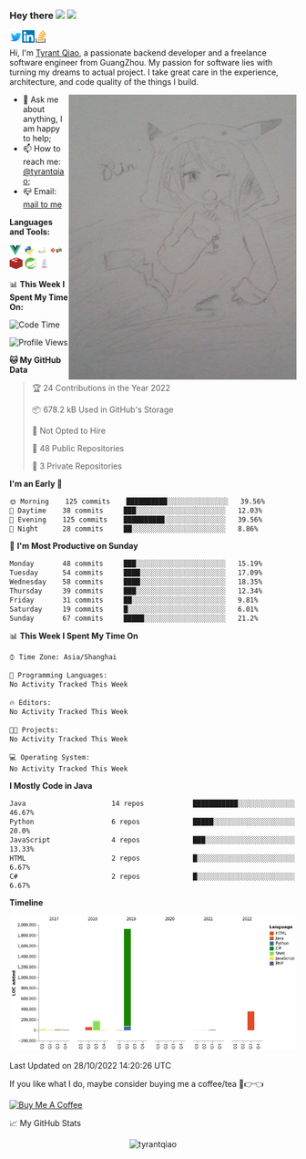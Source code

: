 ### Hey there <img src="https://media.giphy.com/media/hvRJCLFzcasrR4ia7z/giphy.gif" width="25px">   ![](https://komarev.com/ghpvc/?username=tyrantqiao&color=dc143c)


<!-- <a href="https://discord.gg/XTW52Kt">
  <img align="left" alt="Abhishek's Discord" width="22px" src="https://raw.githubusercontent.com/peterthehan/peterthehan/master/assets/discord.svg" />
</a> -->
<a href="https://twitter.com/tyrant_qiao">
  <img align="left" alt="TyrantQiao | Twitter" width="22px" src="https://raw.githubusercontent.com/tyrantqiao/picgo/master/img/icons8-twitter.svg" />
</a>
<a href="https://www.linkedin.com/in/tyrantqiao/">
  <img align="left" alt="TyrantQiao's LinkedIN" width="22px" src="https://raw.githubusercontent.com/tyrantqiao/picgo/master/img/linkedin.svg" />
</a>
<a href="https://stackoverflow.com/users/7702483/tyrantqiao">
  <img align="left" alt="TyrantQiao's stackoverflow" width="22px" src="https://raw.githubusercontent.com/tyrantqiao/picgo/master/img/stack-overflow.svg" />
</a>

<!-- 待设置visitors数量 -->
<!-- ![](https://visitor-badge.glitch.me/badge?page_id=abhisheknaiidu.abhisheknaiidu) -->

<br />

Hi, I'm [Tyrant Qiao](https://tyrantqiao.com/), a passionate backend developer and a freelance software engineer from GuangZhou. My passion for software lies with turning my dreams to actual project. I take great care in the experience, architecture, and code quality of the things I build.

  <img align="right" alt="Tyrantqiao's logo" src="https://raw.githubusercontent.com/tyrantqiao/picgo/master/img/avatar_logo.jpg" width="400" height="500" />
  
- 💬 Ask me about anything, I am happy to help;
- 📫 How to reach me: [@tyrantqiao](https://twitter.com/tyrant_qiao);
- 📪 Email: <a href="mailto:tyrantqiao@gmail.com">mail to me</a>
<!-- 简历，待补充 -->
<!-- - 📝 [Resume](https://drive.google.com/file/d/tyrantqiao/view) -->

**Languages and Tools:**

<code><img height="20" src="https://raw.githubusercontent.com/github/explore/80688e429a7d4ef2fca1e82350fe8e3517d3494d/topics/vue/vue.png"></code>
<code><img height="20" src="https://raw.githubusercontent.com/github/explore/80688e429a7d4ef2fca1e82350fe8e3517d3494d/topics/python/python.png"></code>
<code><img height="20" src="https://raw.githubusercontent.com/github/explore/80688e429a7d4ef2fca1e82350fe8e3517d3494d/topics/mysql/mysql.png"></code>
<code><img height="20" src="https://raw.githubusercontent.com/github/explore/80688e429a7d4ef2fca1e82350fe8e3517d3494d/topics/git/git.png"></code>
<code><img height="20" src="https://raw.githubusercontent.com/tyrantqiao/picgo/master/img/redis.svg"></code>
<code><img height="20" src="https://raw.githubusercontent.com/tyrantqiao/picgo/master/img/springio-icon.svg"></code>
<code><img height="20" src="https://raw.githubusercontent.com/tyrantqiao/picgo/master/img/java.svg"></code>

📊 **This Week I Spent My Time On:**

<!--START_SECTION:waka-->
![Code Time](http://img.shields.io/badge/Code%20Time-63%20hrs%2041%20mins-blue)

![Profile Views](http://img.shields.io/badge/Profile%20Views-0-blue)

**🐱 My GitHub Data** 

> 🏆 24 Contributions in the Year 2022
 > 
> 📦 678.2 kB Used in GitHub's Storage 
 > 
> 🚫 Not Opted to Hire
 > 
> 📜 48 Public Repositories 
 > 
> 🔑 3 Private Repositories  
 > 
**I'm an Early 🐤** 

```text
🌞 Morning    125 commits    ██████████░░░░░░░░░░░░░░░   39.56% 
🌆 Daytime    38 commits     ███░░░░░░░░░░░░░░░░░░░░░░   12.03% 
🌃 Evening    125 commits    ██████████░░░░░░░░░░░░░░░   39.56% 
🌙 Night      28 commits     ██░░░░░░░░░░░░░░░░░░░░░░░   8.86%

```
📅 **I'm Most Productive on Sunday** 

```text
Monday       48 commits     ███░░░░░░░░░░░░░░░░░░░░░░   15.19% 
Tuesday      54 commits     ████░░░░░░░░░░░░░░░░░░░░░   17.09% 
Wednesday    58 commits     ████░░░░░░░░░░░░░░░░░░░░░   18.35% 
Thursday     39 commits     ███░░░░░░░░░░░░░░░░░░░░░░   12.34% 
Friday       31 commits     ██░░░░░░░░░░░░░░░░░░░░░░░   9.81% 
Saturday     19 commits     █░░░░░░░░░░░░░░░░░░░░░░░░   6.01% 
Sunday       67 commits     █████░░░░░░░░░░░░░░░░░░░░   21.2%

```


📊 **This Week I Spent My Time On** 

```text
⌚︎ Time Zone: Asia/Shanghai

💬 Programming Languages: 
No Activity Tracked This Week

🔥 Editors: 
No Activity Tracked This Week

🐱‍💻 Projects: 
No Activity Tracked This Week

💻 Operating System: 
No Activity Tracked This Week

```

**I Mostly Code in Java** 

```text
Java                     14 repos            ███████████░░░░░░░░░░░░░░   46.67% 
Python                   6 repos             █████░░░░░░░░░░░░░░░░░░░░   20.0% 
JavaScript               4 repos             ███░░░░░░░░░░░░░░░░░░░░░░   13.33% 
HTML                     2 repos             █░░░░░░░░░░░░░░░░░░░░░░░░   6.67% 
C#                       2 repos             █░░░░░░░░░░░░░░░░░░░░░░░░   6.67%

```


**Timeline**

![Chart not found](https://raw.githubusercontent.com/tyrantqiao/tyrantqiao/main/charts/bar_graph.png) 


 Last Updated on 28/10/2022 14:20:26 UTC
<!--END_SECTION:waka-->

If you like what I do, maybe consider buying me a coffee/tea 🥺👉👈

<a href="https://www.buymeacoffee.com/tyrantqiao" target="_blank"><img src="https://cdn.buymeacoffee.com/buttons/v2/default-red.png" alt="Buy Me A Coffee" width="150" ></a>

📈 My GitHub Stats

<p align="center"> <img src="https://github-readme-stats.vercel.app/api?username=tyrantqiao&show_icons=true&theme=gotham" alt="tyrantqiao" />
